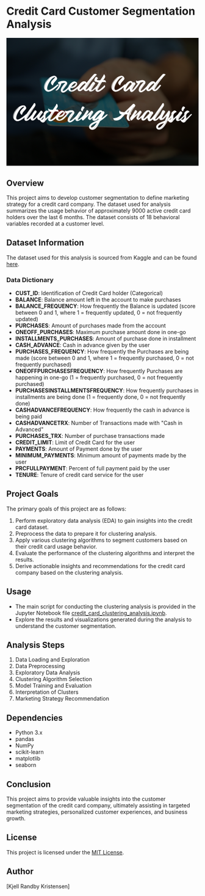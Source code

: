# Credit Card Customer Segmentation Analysis
![banner](https://github.com/kjellrkri/Portfolio/blob/main/Credit%20Card%20Clustering%20Analysis/credit%20card%20clustering%20analysis%20banner.png)
## Overview

This project aims to develop customer segmentation to define marketing strategy for a credit card company. The dataset used for analysis summarizes the usage behavior of approximately 9000 active credit card holders over the last 6 months. The dataset consists of 18 behavioral variables recorded at a customer level.

## Dataset Information

The dataset used for this analysis is sourced from Kaggle and can be found [here](https://www.kaggle.com/datasets/arjunbhasin2013/ccdata).

### Data Dictionary

- **CUST_ID**: Identification of Credit Card holder (Categorical)
- **BALANCE**: Balance amount left in the account to make purchases
- **BALANCE_FREQUENCY**: How frequently the Balance is updated (score between 0 and 1, where 1 = frequently updated, 0 = not frequently updated)
- **PURCHASES**: Amount of purchases made from the account
- **ONEOFF_PURCHASES**: Maximum purchase amount done in one-go
- **INSTALLMENTS_PURCHASES**: Amount of purchase done in installment
- **CASH_ADVANCE**: Cash in advance given by the user
- **PURCHASES_FREQUENCY**: How frequently the Purchases are being made (score between 0 and 1, where 1 = frequently purchased, 0 = not frequently purchased)
- **ONEOFFPURCHASESFREQUENCY**: How frequently Purchases are happening in one-go (1 = frequently purchased, 0 = not frequently purchased)
- **PURCHASESINSTALLMENTSFREQUENCY**: How frequently purchases in installments are being done (1 = frequently done, 0 = not frequently done)
- **CASHADVANCEFREQUENCY**: How frequently the cash in advance is being paid
- **CASHADVANCETRX**: Number of Transactions made with "Cash in Advanced"
- **PURCHASES_TRX**: Number of purchase transactions made
- **CREDIT_LIMIT**: Limit of Credit Card for the user
- **PAYMENTS**: Amount of Payment done by the user
- **MINIMUM_PAYMENTS**: Minimum amount of payments made by the user
- **PRCFULLPAYMENT**: Percent of full payment paid by the user
- **TENURE**: Tenure of credit card service for the user

## Project Goals

The primary goals of this project are as follows:
1. Perform exploratory data analysis (EDA) to gain insights into the credit card dataset.
2. Preprocess the data to prepare it for clustering analysis.
3. Apply various clustering algorithms to segment customers based on their credit card usage behavior.
4. Evaluate the performance of the clustering algorithms and interpret the results.
5. Derive actionable insights and recommendations for the credit card company based on the clustering analysis.

## Usage

- The main script for conducting the clustering analysis is provided in the Jupyter Notebook file [credit_card_clustering_analysis.ipynb](https://www.kaggle.com/datasets/arjunbhasin2013/ccdata).
- Explore the results and visualizations generated during the analysis to understand the customer segmentation.


## Analysis Steps

1. Data Loading and Exploration
2. Data Preprocessing
3. Exploratory Data Analysis
4. Clustering Algorithm Selection
5. Model Training and Evaluation
6. Interpretation of Clusters
7. Marketing Strategy Recommendation

## Dependencies

- Python 3.x
- pandas
- NumPy
- scikit-learn
- matplotlib
- seaborn

## Conclusion

This project aims to provide valuable insights into the customer segmentation of the credit card company, ultimately assisting in targeted marketing strategies, personalized customer experiences, and business growth.

## License

This project is licensed under the [MIT License](LICENSE).

## Author

[Kjell Randby Kristensen]
